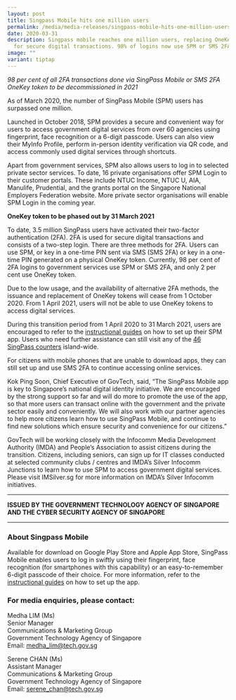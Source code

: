 ```yaml
---
layout: post
title: Singpass Mobile hits one million users
permalink: /media/media-releases/singpass-mobile-hits-one-million-users/
date: 2020-03-31
description: Singpass mobile reaches one million users, replacing OneKey tokens
  for secure digital transactions. 98% of logins now use SPM or SMS 2FA. 🔐
image: ""
variant: tiptap
---
```

<p><em>98 per cent of all 2FA transactions done via SingPass Mobile or SMS 2FA OneKey token to be decommissioned in 2021</em>
</p>
<p>As of March 2020, the number of SingPass Mobile (SPM) users has surpassed
one million.</p>
<p>Launched in October 2018, SPM provides a secure and convenient way for
users to access government digital services from over 60 agencies using
fingerprint, face recognition or a 6-digit passcode. Users can also view
their MyInfo Profile, perform in-person identity verification via QR code,
and access commonly used digital services through shortcuts.</p>
<p>Apart from government services, SPM also allows users to log in to selected
private sector services. To date, 16 private organisations offer SPM Login
to their customer portals. These include NTUC Income, NTUC U, AIA, Manulife,
Prudential, and the grants portal on the Singapore National Employers Federation
website. More private sector organisations will enable SPM Login in the
coming year.</p>
<p><strong>OneKey token to be phased out by 31 March 2021</strong>
</p>
<p>To date, 3.5 million SingPass users have activated their two-factor authentication
(2FA). 2FA is used for secure digital transactions and consists of a two-step
login. There are three methods for 2FA. Users can use SPM, or key in a
one-time PIN sent via SMS (SMS 2FA) or key in a one-time PIN generated
on a physical OneKey token. Currently, 98 per cent of 2FA logins to government
services use SPM or SMS 2FA, and only 2 per cent use OneKey token.</p>
<p>Due to the low usage, and the availability of alternative 2FA methods,
the issuance and replacement of OneKey tokens will cease from 1 October
2020. From 1 April 2021, users will not be able to use OneKey tokens to
access digital services.</p>
<p>During this transition period from 1 April 2020 to 31 March 2021, users
are encouraged to refer to the <a href="https://www.go.gov.sg/singpass-guides" rel="noopener noreferrer nofollow" target="_blank">instructional guides</a> on
how to set up their SPM app. Users who need further assistance can still
visit any of the <a href="https://www.go.gov.sg/singpass-counters" rel="noopener noreferrer nofollow" target="_blank">46 SingPass counters</a> island-wide.</p>
<p>For citizens with mobile phones that are unable to download apps, they
can still set up and use SMS 2FA to continue accessing online services.</p>
<p>Kok Ping Soon, Chief Executive of GovTech, said, “The SingPass Mobile
app is key to Singapore’s national digital identity initiative. We are
encouraged by the strong support so far and will do more to promote the
use of the app, so that more users can transact online with the government
and the private sector easily and conveniently. We will also work with
our partner agencies to help more citizens learn how to use SingPass Mobile,
and continue to find new solutions which ensure security and convenience
for our citizens.”</p>
<p>GovTech will be working closely with the Infocomm Media Development Authority
(IMDA) and People’s Association to assist citizens during the transition.
Citizens, including seniors, can sign up for IT classes conducted at selected
community clubs / centres and IMDA’s Silver Infocomm Junctions to learn
how to use SPM to access government digital services. Please visit IMSilver.sg
for more information on IMDA’s Silver Infocomm initiatives.</p>
<hr>
<p><strong>ISSUED BY THE GOVERNMENT TECHNOLOGY AGENCY OF SINGAPORE AND THE CYBER SECURITY AGENCY OF SINGAPORE</strong>
</p>
<hr>
<h3><strong>About Singpass Mobile</strong></h3>
<p>Available for download on Google Play Store and Apple App Store, SingPass
Mobile enables users to log in swiftly using their fingerprint, face recognition
(for smartphones with this capability) or an easy-to-remember 6-digit passcode
of their choice. For more information, refer to the <a href="https://www.go.gov.sg/singpass-guides" rel="noopener noreferrer nofollow" target="_blank">instructional guides</a> on
how to set up the app.</p>
<h3><strong>For media enquiries, please contact:</strong></h3>
<p>Medha LIM (Ms)
<br>Senior Manager
<br>Communications &amp; Marketing Group
<br>Government Technology Agency of Singapore
<br>Email: <a href="mailto:medha_lim@tech.gov.sg" rel="noopener noreferrer nofollow" target="_blank"><u>medha_lim@tech.gov.sg</u></a>
</p>
<p>Serene CHAN (Ms)
<br>Assistant Manager
<br>Communications &amp; Marketing Group
<br>Government Technology Agency of Singapore
<br>Email: <a href="mailto:serene_chan@tech.gov.sg" rel="noopener noreferrer nofollow" target="_blank"><u>serene_chan@tech.gov.sg</u></a>
</p>